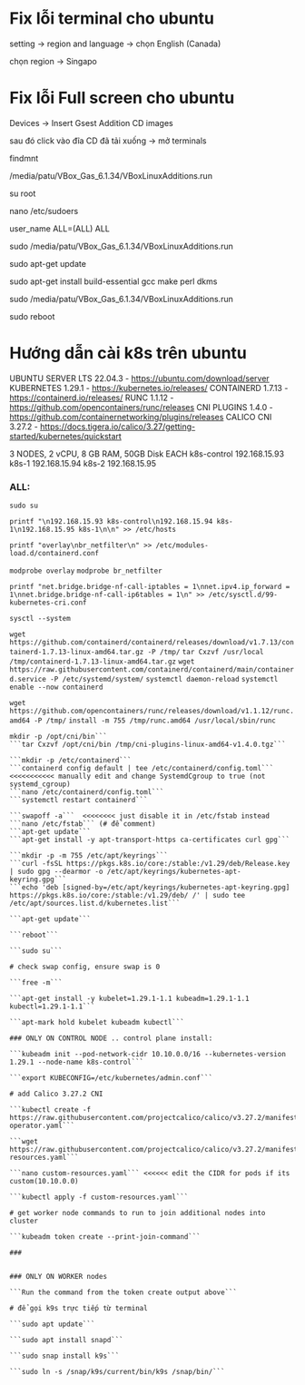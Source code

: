 # Fix lỗi terminal cho ubuntu
setting -> region and language -> chọn English (Canada)

chọn region -> Singapo
# Fix lỗi Full screen cho ubuntu
Devices -> Insert Gsest Addition CD images

sau đó click vào đĩa CD đã tải xuống -> mở terminals

findmnt

/media/patu/VBox_Gas_6.1.34/VBoxLinuxAdditions.run

su root 

nano /etc/sudoers

user_name ALL=(ALL)  ALL

sudo /media/patu/VBox_Gas_6.1.34/VBoxLinuxAdditions.run

sudo apt-get update

sudo apt-get install build-essential gcc make perl dkms

sudo /media/patu/VBox_Gas_6.1.34/VBoxLinuxAdditions.run

sudo reboot
# Hướng dẫn cài k8s trên ubuntu

 UBUNTU SERVER LTS 22.04.3 - https://ubuntu.com/download/server
KUBERNETES 1.29.1         - https://kubernetes.io/releases/
CONTAINERD 1.7.13         - https://containerd.io/releases/
RUNC 1.1.12               - https://github.com/opencontainers/runc/releases
CNI PLUGINS 1.4.0         - https://github.com/containernetworking/plugins/releases
CALICO CNI 3.27.2         - https://docs.tigera.io/calico/3.27/getting-started/kubernetes/quickstart

3 NODES, 2 vCPU, 8 GB RAM, 50GB Disk EACH
k8s-control   192.168.15.93
k8s-1         192.168.15.94
k8s-2         192.168.15.95


### ALL: 

```sudo su```

```printf "\n192.168.15.93 k8s-control\n192.168.15.94 k8s-1\n192.168.15.95 k8s-1\n\n" >> /etc/hosts```

```printf "overlay\nbr_netfilter\n" >> /etc/modules-load.d/containerd.conf```

```modprobe overlay```
```modprobe br_netfilter```

```printf "net.bridge.bridge-nf-call-iptables = 1\nnet.ipv4.ip_forward = 1\nnet.bridge.bridge-nf-call-ip6tables = 1\n" >> /etc/sysctl.d/99-kubernetes-cri.conf```

```sysctl --system```

```wget https://github.com/containerd/containerd/releases/download/v1.7.13/containerd-1.7.13-linux-amd64.tar.gz -P /tmp/```
```tar Cxzvf /usr/local /tmp/containerd-1.7.13-linux-amd64.tar.gz```
```wget https://raw.githubusercontent.com/containerd/containerd/main/containerd.service -P /etc/systemd/system/```
```systemctl daemon-reload```
```systemctl enable --now containerd```

```wget https://github.com/opencontainers/runc/releases/download/v1.1.12/runc.amd64 -P /tmp/```
```install -m 755 /tmp/runc.amd64 /usr/local/sbin/runc```

```wget https://github.com/containernetworking/plugins/releases/download/v1.4.0/cni-plugins-linux-amd64-v1.4.0.tgz -P /tmp/
mkdir -p /opt/cni/bin```
```tar Cxzvf /opt/cni/bin /tmp/cni-plugins-linux-amd64-v1.4.0.tgz```

```mkdir -p /etc/containerd```
```containerd config default | tee /etc/containerd/config.toml```   <<<<<<<<<<< manually edit and change SystemdCgroup to true (not systemd_cgroup)
```nano /etc/containerd/config.toml```
```systemctl restart containerd```

```swapoff -a```  <<<<<<<< just disable it in /etc/fstab instead
```nano /etc/fstab``` (# để comment)
```apt-get update```
```apt-get install -y apt-transport-https ca-certificates curl gpg```

```mkdir -p -m 755 /etc/apt/keyrings```
```curl -fsSL https://pkgs.k8s.io/core:/stable:/v1.29/deb/Release.key | sudo gpg --dearmor -o /etc/apt/keyrings/kubernetes-apt-keyring.gpg```
```echo 'deb [signed-by=/etc/apt/keyrings/kubernetes-apt-keyring.gpg] https://pkgs.k8s.io/core:/stable:/v1.29/deb/ /' | sudo tee /etc/apt/sources.list.d/kubernetes.list```

```apt-get update```

```reboot```

```sudo su```

# check swap config, ensure swap is 0

```free -m```

```apt-get install -y kubelet=1.29.1-1.1 kubeadm=1.29.1-1.1 kubectl=1.29.1-1.1```

```apt-mark hold kubelet kubeadm kubectl```

### ONLY ON CONTROL NODE .. control plane install:

```kubeadm init --pod-network-cidr 10.10.0.0/16 --kubernetes-version 1.29.1 --node-name k8s-control```

```export KUBECONFIG=/etc/kubernetes/admin.conf```

# add Calico 3.27.2 CNI 

```kubectl create -f https://raw.githubusercontent.com/projectcalico/calico/v3.27.2/manifests/tigera-operator.yaml```

```wget https://raw.githubusercontent.com/projectcalico/calico/v3.27.2/manifests/custom-resources.yaml```

```nano custom-resources.yaml``` <<<<<< edit the CIDR for pods if its custom(10.10.0.0)

```kubectl apply -f custom-resources.yaml```

# get worker node commands to run to join additional nodes into cluster

```kubeadm token create --print-join-command```

###


### ONLY ON WORKER nodes

```Run the command from the token create output above```

# để gọi k9s trực tiếp từ terminal

```sudo apt update```

```sudo apt install snapd```

```sudo snap install k9s```

```sudo ln -s /snap/k9s/current/bin/k9s /snap/bin/```
